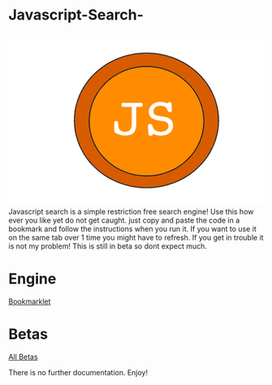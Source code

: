 # Javascript-Search-
![Logog](https://github.com/MapleAlt/Javascript-Search-/blob/main/Logo.png)
Javascript search is a simple restriction free search engine! Use this how ever you like yet do not get caught. just copy and paste the code in a bookmark and follow the instructions when you run it. If you want to use it on the same tab over 1 time you might have to refresh. If you get in trouble it is not my problem! This is still in beta so dont expect much. 
# Engine
[Bookmarklet](https://github.com/MapleAlt/Javascript-Search-/blob/main/Engine.js)
# Betas
[All Betas](https://github.com/MapleAlt/Javascript-Search-/blob/main/Engine.js)

There is no further documentation. Enjoy!
